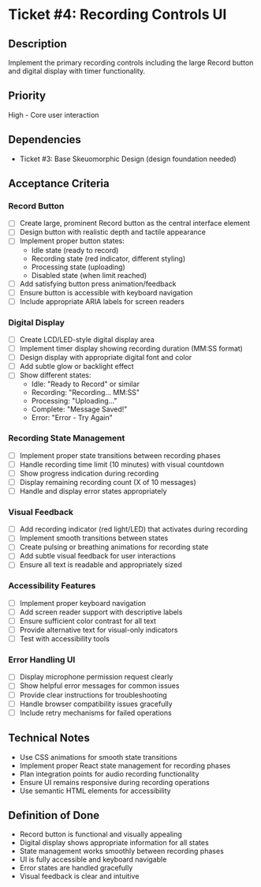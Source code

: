 # Ticket #4: Recording Controls UI

## Description

Implement the primary recording controls including the large Record button and digital display with timer functionality.

## Priority

High - Core user interaction

## Dependencies

- Ticket #3: Base Skeuomorphic Design (design foundation needed)

## Acceptance Criteria

### Record Button

- [ ] Create large, prominent Record button as the central interface element
- [ ] Design button with realistic depth and tactile appearance
- [ ] Implement proper button states:
  - Idle state (ready to record)
  - Recording state (red indicator, different styling)
  - Processing state (uploading)
  - Disabled state (when limit reached)
- [ ] Add satisfying button press animation/feedback
- [ ] Ensure button is accessible with keyboard navigation
- [ ] Include appropriate ARIA labels for screen readers

### Digital Display

- [ ] Create LCD/LED-style digital display area
- [ ] Implement timer display showing recording duration (MM:SS format)
- [ ] Design display with appropriate digital font and color
- [ ] Add subtle glow or backlight effect
- [ ] Show different states:
  - Idle: "Ready to Record" or similar
  - Recording: "Recording... MM:SS"
  - Processing: "Uploading..."
  - Complete: "Message Saved!"
  - Error: "Error - Try Again"

### Recording State Management

- [ ] Implement proper state transitions between recording phases
- [ ] Handle recording time limit (10 minutes) with visual countdown
- [ ] Show progress indication during recording
- [ ] Display remaining recording count (X of 10 messages)
- [ ] Handle and display error states appropriately

### Visual Feedback

- [ ] Add recording indicator (red light/LED) that activates during recording
- [ ] Implement smooth transitions between states
- [ ] Create pulsing or breathing animations for recording state
- [ ] Add subtle visual feedback for user interactions
- [ ] Ensure all text is readable and appropriately sized

### Accessibility Features

- [ ] Implement proper keyboard navigation
- [ ] Add screen reader support with descriptive labels
- [ ] Ensure sufficient color contrast for all text
- [ ] Provide alternative text for visual-only indicators
- [ ] Test with accessibility tools

### Error Handling UI

- [ ] Display microphone permission request clearly
- [ ] Show helpful error messages for common issues
- [ ] Provide clear instructions for troubleshooting
- [ ] Handle browser compatibility issues gracefully
- [ ] Include retry mechanisms for failed operations

## Technical Notes

- Use CSS animations for smooth state transitions
- Implement proper React state management for recording phases
- Plan integration points for audio recording functionality
- Ensure UI remains responsive during recording operations
- Use semantic HTML elements for accessibility

## Definition of Done

- Record button is functional and visually appealing
- Digital display shows appropriate information for all states
- State management works smoothly between recording phases
- UI is fully accessible and keyboard navigable
- Error states are handled gracefully
- Visual feedback is clear and intuitive
